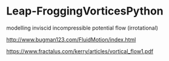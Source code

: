 # Leap-FroggingVorticesPython


modelling inviscid incompressible potential flow (irrotational)

http://www.bugman123.com/FluidMotion/index.html

https://www.fractalus.com/kerry/articles/vortical_flow1.pdf

